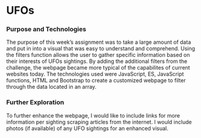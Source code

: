 # UFOs

### Purpose and Technologies

The purpose of this week’s assignment was to take a large amount of data and put in into a visual that was easy to understand and comprehend. Using the filters function allows the user to gather specific information based on their interests of UFOs sightings. By adding the additional filters from the challenge, the webpage became more typical of the capabilites of current websites today. The technologies used were JavaScript, ES, JavaScript functions, HTML and Bootstrap to create a customized webpage to filter through the data located in an array. 

### Further Exploration
To further enhance the webpage, I would like to include links for more information per sighting scraping articles from the internet. I would include photos (if available) of any UFO sightings for an enhanced visual.








